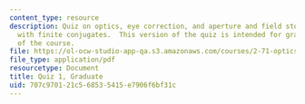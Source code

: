 ```yaml
---
content_type: resource
description: Quiz on optics, eye correction, and aperture and field stops in a telescope
  with finite conjugates.  This version of the quiz is intended for graduate students
  of the course.
file: https://ol-ocw-studio-app-qa.s3.amazonaws.com/courses/2-71-optics-spring-2009/707c970121c568535415e7906f6bf31c_MIT2_71S09_gquiz1.pdf
file_type: application/pdf
resourcetype: Document
title: Quiz 1, Graduate
uid: 707c9701-21c5-6853-5415-e7906f6bf31c
---
```

